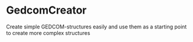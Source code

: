 GedcomCreator
=============

Create simple GEDCOM-structures easily and use them as a starting point to create more complex structures
